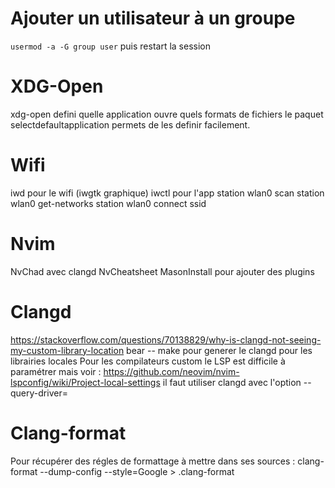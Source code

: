 # Ajouter un utilisateur à un groupe
`usermod -a -G group user` puis restart la session

# XDG-Open
xdg-open defini quelle application ouvre quels formats de fichiers
le paquet selectdefaultapplication permets de les definir facilement.

# Wifi
iwd pour le wifi (iwgtk graphique)
iwctl pour l'app
station wlan0 scan
station wlan0 get-networks
station wlan0 connect ssid

# Nvim
NvChad avec clangd
NvCheatsheet
MasonInstall pour ajouter des plugins

# Clangd
https://stackoverflow.com/questions/70138829/why-is-clangd-not-seeing-my-custom-library-location
bear -- make pour generer le clangd pour les librairies locales
Pour les compilateurs custom le LSP est difficile à paramétrer mais voir :
https://github.com/neovim/nvim-lspconfig/wiki/Project-local-settings
il faut utiliser clangd avec l'option --query-driver=<chemin-vers-le-compilateur-custom>


# Clang-format
Pour récupérer des régles de formattage à mettre dans ses sources :
clang-format --dump-config --style=Google > .clang-format
